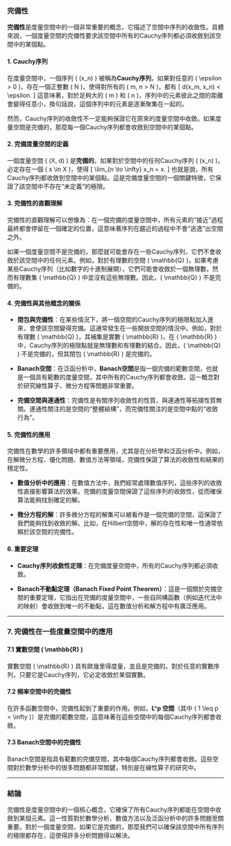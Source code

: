 ### 完備性

**完備性**是度量空間中的一個非常重要的概念，它描述了空間中序列的收斂性。具體來說，一個度量空間的完備性要求該空間中所有的Cauchy序列都必須收斂到該空間中的某個點。

#### 1. Cauchy序列

在度量空間中，一個序列 \( (x_n) \) 被稱為**Cauchy序列**，如果對任意的 \( \epsilon > 0 \)，存在一個正整數 \( N \)，使得對所有的 \( m, n > N \)，都有
\[
d(x_m, x_n) < \epsilon.
\]
這意味著，對於足夠大的 \( m \) 和 \( n \)，序列中的元素彼此之間的距離會變得任意小，換句話說，這個序列中的元素是逐漸聚集在一起的。

然而，Cauchy序列的收斂性不一定能夠保證它在原來的度量空間中收斂。如果度量空間是完備的，那麼每一個Cauchy序列都會收斂到空間中的某個點。

#### 2. 完備度量空間的定義

一個度量空間 \( (X, d) \) 是**完備的**，如果對於空間中的任何Cauchy序列 \( (x_n) \)，必定存在一個 \( x \in X \)，使得
\[
\lim_{n \to \infty} x_n = x.
\]
也就是說，所有Cauchy序列都收斂到空間中的某個點。這是完備度量空間的一個關鍵特徵，它保證了該空間中不存在“未定義”的極限。

#### 3. 完備性的直觀理解

完備性的直觀理解可以想像為：在一個完備的度量空間中，所有元素的“接近”過程最終都會停留在一個確定的位置，這意味著序列在趨近的過程中不會“逃逸”出空間之外。

如果一個度量空間不是完備的，那麼就可能會存在一些Cauchy序列，它們不會收斂於該空間中的任何元素。例如，對於有理數的空間 \( \mathbb{Q} \)，如果考慮某些Cauchy序列（比如數字的十進制展開），它們可能會收斂於一個無理數，然而有理數集 \( \mathbb{Q} \) 中並沒有這些無理數。因此，\( \mathbb{Q} \) 不是完備的。

#### 4. 完備性與其他概念的關係

- **閉包與完備性**：在某些情況下，將一個空間的Cauchy序列的極限點加入進來，會使該空間變得完備。這通常發生在一些開放空間的情況中。例如，對於有理數 \( \mathbb{Q} \)，其補集是實數 \( \mathbb{R} \)，在 \( \mathbb{R} \) 中，Cauchy序列的極限點就是無理數和有理數的結合。因此，\( \mathbb{Q} \) 不是完備的，但其閉包 \( \mathbb{R} \) 是完備的。

- **Banach空間**：在泛函分析中，**Banach空間**是指一個完備的範數空間，也就是一個具有範數的度量空間，其中所有的Cauchy序列都會收斂。這一概念對於研究線性算子、微分方程等問題非常重要。

- **完備空間與連通性**：完備性是有關序列收斂性的性質，與連通性等拓撲性質無關。連通性關注的是空間的“整體結構”，而完備性關注的是空間中點的“收斂行為”。

#### 5. 完備性的應用

完備性在數學的許多領域中都有重要應用，尤其是在分析學和泛函分析中。例如，在解微分方程、優化問題、數值方法等領域，完備性保證了算法的收斂性和結果的穩定性。

- **數值分析中的應用**：在數值方法中，我們經常處理數值序列，這些序列的收斂性直接影響算法的效果。完備的度量空間保證了這些序列的收斂性，從而確保算法能夠找到確定的解。

- **微分方程的解**：許多微分方程的解集可以被看作是一個完備的空間，這保證了我們能夠找到收斂的解。比如，在Hilbert空間中，解的存在性和唯一性通常依賴於該空間的完備性。

#### 6. 重要定理

- **Cauchy序列收斂性定理**：在完備度量空間中，所有的Cauchy序列都必須收斂。
  
- **Banach不動點定理（Banach Fixed Point Theorem）**：這是一個關於完備空間的重要定理，它指出在完備的度量空間中，一些自同構函數（例如迭代法中的映射）會收斂到唯一的不動點，這在數值分析和解方程中有廣泛應用。

---

### 7. 完備性在一些度量空間中的應用

#### 7.1 實數空間 \( \mathbb{R} \)

實數空間 \( \mathbb{R} \) 具有歐幾里得度量，並且是完備的。對於任意的實數序列，只要它是Cauchy序列，它必定收斂於某個實數。

#### 7.2 頻率空間中的完備性

在許多函數空間中，完備性起到了重要的作用。例如，**L^p 空間**（其中 \( 1 \leq p < \infty \)）是完備的範數空間，這意味著在這些空間中的每個Cauchy序列都會收斂。

#### 7.3 Banach空間中的完備性

Banach空間是指具有範數的完備空間，其中每個Cauchy序列都會收斂。這些空間對於數學分析中的很多問題都非常關鍵，特別是在線性算子的研究中。

---

### 結論

完備性是度量空間中的一個核心概念，它確保了所有Cauchy序列都能在空間中收斂到某個元素。這一性質對於數學分析、數值方法以及泛函分析中的許多問題至關重要。對於一個度量空間，如果它是完備的，那麼我們可以確保該空間中所有序列的極限都存在，這使得許多分析問題得以解決。